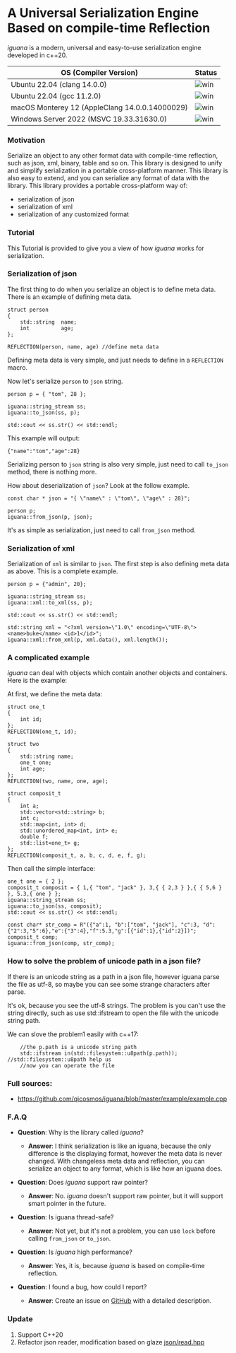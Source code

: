 # A Universal Serialization Engine Based on compile-time Reflection #

*iguana* is a modern, universal and easy-to-use serialization engine developed in c++20.

| OS (Compiler Version)                          | Status                                                                                                   |
|------------------------------------------------|----------------------------------------------------------------------------------------------------------|
| Ubuntu 22.04 (clang 14.0.0)                    | ![win](https://github.com/qicosmos/iguana/actions/workflows/linux-clang.yml/badge.svg?branch=master) |
| Ubuntu 22.04 (gcc 11.2.0)                      | ![win](https://github.com/qicosmos/iguana/actions/workflows/linux-gcc.yml/badge.svg?branch=master)   |
| macOS Monterey 12 (AppleClang 14.0.0.14000029) | ![win](https://github.com/qicosmos/iguana/actions/workflows/mac.yml/badge.svg?branch=master)         |
| Windows Server 2022 (MSVC 19.33.31630.0)       | ![win](https://github.com/qicosmos/iguana/actions/workflows/windows.yml/badge.svg?branch=master)     |

### Motivation ###
Serialize an object to any other format data with compile-time reflection, such as json, xml, binary, table and so on.
This library is designed to unify and simplify serialization in a portable cross-platform manner. This library is also easy to extend, and you can serialize any format of data with the library.
This library provides a portable cross-platform way of: 

- serialization of json
- serialization of xml
- serialization of any customized format

### Tutorial ###
This Tutorial is provided to give you a view of how *iguana* works for serialization. 

### Serialization of json

The first thing to do when you serialize an object is to define meta data.  There is an example of defining meta data.

	struct person
	{
		std::string  name;
		int          age;
	};

	REFLECTION(person, name, age) //define meta data
Defining meta data is very simple, and just needs to define in a `REFLECTION` macro.

Now let's serialize `person` to `json` string.

	person p = { "tom", 28 };

	iguana::string_stream ss;
	iguana::to_json(ss, p);

	std::cout << ss.str() << std::endl; 
This example will output:

	{"name":"tom","age":28}
Serializing person to `json` string is also very simple, just need to call `to_json` method, there is nothing more.

How about deserialization of `json`? Look at the follow example.

	const char * json = "{ \"name\" : \"tom\", \"age\" : 28}";

	person p;
	iguana::from_json(p, json);
It's as simple as serialization, just need to call `from_json` method.

### Serialization of xml
Serialization of `xml` is similar to `json`. The first step is also defining meta data as above. This is a complete example.

	person p = {"admin", 20};

	iguana::string_stream ss;
	iguana::xml::to_xml(ss, p);

	std::cout << ss.str() << std::endl;

	std::string xml = "<?xml version=\"1.0\" encoding=\"UTF-8\">  <name>buke</name> <id>1</id>";
	iguana::xml::from_xml(p, xml.data(), xml.length());

### A complicated example
*iguana* can deal with objects which contain another objects and containers. Here is the example:

At first, we define the meta data:

	struct one_t
	{
		int id;
	};
	REFLECTION(one_t, id);
	
	struct two
	{
		std::string name;
		one_t one;
		int age;
	};
	REFLECTION(two, name, one, age);

	struct composit_t
	{
		int a;
		std::vector<std::string> b;
		int c;
		std::map<int, int> d;
		std::unordered_map<int, int> e;
		double f;
		std::list<one_t> g;
	};
	REFLECTION(composit_t, a, b, c, d, e, f, g);

Then call the simple interface:

	one_t one = { 2 };
	composit_t composit = { 1,{ "tom", "jack" }, 3,{ { 2,3 } },{ { 5,6 } }, 5.3,{ one } };
	iguana::string_stream ss;
	iguana::to_json(ss, composit);
	std::cout << ss.str() << std::endl;

	const char* str_comp = R"({"a":1, "b":["tom", "jack"], "c":3, "d":{"2":3,"5":6},"e":{"3":4},"f":5.3,"g":[{"id":1},{"id":2}])";
	composit_t comp;
	iguana::from_json(comp, str_comp);
	
### How to solve the problem of unicode path in a json file?

If there is an unicode string as a path in a json file, however iguana parse the file as utf-8, so maybe you can see some strange characters after parse.

It's ok, because you see the utf-8 strings. The problem is you can't use the string directly, such as use std::ifstream to open the file with the unicode string path.

We can slove the problem1 easily with c++17:

```
	//the p.path is a unicode string path
	std::ifstream in(std::filesystem::u8path(p.path)); //std::filesystem::u8path help us
	//now you can operate the file
```		
	
### Full sources:


- https://github.com/qicosmos/iguana/blob/master/example/example.cpp

### F.A.Q

- **Question**: Why is the library called *iguana*?

	- **Answer**: I think serialization is like an iguana, because the only difference is the displaying format, however the meta data is never changed. With changeless meta data and reflection, you can serialize an object to any format, which is like how an iguana does.
	
- **Question**: Does *iguana* support raw pointer?

	- **Answer**: No. *iguana* doesn't support raw pointer, but it will support smart pointer in the future.
	

- **Question**: Is iguana thread-safe?

	- **Answer**: Not yet, but it's not a problem, you can use `lock` before calling `from_json` or `to_json`.


- **Question**: Is *iguana* high performance?

	- **Answer**: Yes, it is, because *iguana* is based on compile-time reflection.

- **Question**: I found a bug, how could I report?
    - **Answer**: Create an issue on [GitHub](https://github.com/qicosmos/iguana) with a detailed description. 


### Update
1. Support C++20
2. Refactor json reader, modification based on glaze  [json/read.hpp](https://github.com/stephenberry/glaze/blob/main/include/glaze/json/read.hpp)
